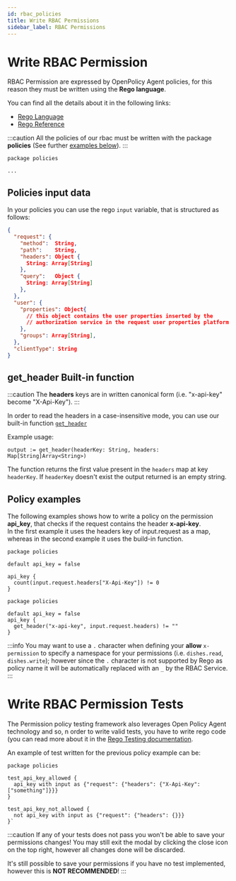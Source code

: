 ```yaml
---
id: rbac_policies
title: Write RBAC Permissions
sidebar_label: RBAC Permissions
---
```


# Write RBAC Permission

RBAC Permission are expressed by OpenPolicy Agent policies, for this reason they must be written using the **Rego language**.

You can find all the details about it in the following links:

- [Rego Language](https://www.openpolicyagent.org/docs/latest/policy-language/)
- [Rego Reference](https://www.openpolicyagent.org/docs/latest/policy-reference/)

:::caution
All the policies of our rbac must be written with the package **policies** (See further [examples below](#policy-examples)).
:::

```rego
package policies

...
```

## Policies input data

In your policies you can use the rego `input` variable, that is structured as follows:

```json
{
  "request": {
    "method":  String,
    "path":    String,
    "headers": Object {
      String: Array[String]
    },
    "query":   Object {
      String: Array[String]
    },
  },
  "user": {
    "properties": Object{
      // this object contains the user properties inserted by the
      // authorization service in the request user properties platform header 
    },
    "groups": Array[String],
  },
  "clientType": String
}
```

## get_header Built-in function

:::caution
The **headers** keys are in written canonical form (i.e. "x-api-key" become "X-Api-Key"). 
:::

In order to read the headers in a case-insensitive mode, you can use our built-in function [`get_header`](#get_header-built-in-function)

Example usage:

```rego
output := get_header(headerKey: String, headers: Map[String]Array<String>) 
```

The function returns the first value present in the `headers` map at key `headerKey`. 
If `headerKey` doesn't exist the output returned is an empty string.

## Policy examples

The following examples shows how to write a policy on the permission **api_key**, that checks if the request contains the header **x-api-key**.\
In the first example it uses the headers key of input.request as a map, whereas in the second example it uses the build-in function.

```rego
package policies

default api_key = false

api_key {
  count(input.request.headers["X-Api-Key"]) != 0
}
```

```rego
package policies

default api_key = false
api_key {
  get_header("x-api-key", input.request.headers) != ""
}
```

:::info
You may want to use a `.` character when defining your **allow** `x-permission` to specify a namespace for your permissions (i.e. `dishes.read`, `dishes.write`); however since the `.` character is not supported by Rego as policy name it will be automatically replaced with an `_` by the RBAC Service.
:::

# Write RBAC Permission Tests

The Permission policy testing framework also leverages Open Policy Agent technology and so, n order to write valid tests, you have to write rego code (you can read more about it in the [Rego Testing documentation](https://www.openpolicyagent.org/docs/latest/policy-testing/).

An example of test written for the previous policy example can be:

```rego
package policies

test_api_key_allowed {
  api_key with input as {"request": {"headers": {"X-Api-Key": ["something"]}}}
}

test_api_key_not_allowed {
  not api_key with input as {"request": {"headers": {}}}
}`
```

:::caution
If any of your tests does not pass you won't be able to save your permissions changes! You may still exit the modal by clicking the close icon on the top right, however all changes done will be discarded.

It's still possible to save your permissions if you have no test implemented, however this is **NOT RECOMMENDED**!
:::
<br/>
